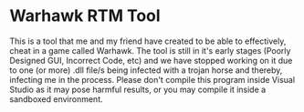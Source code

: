 # Warhawk RTM Tool
This is a tool that me and my friend have created to be able to effectively, cheat in a game called Warhawk. The tool is still in it's early stages (Poorly Designed GUI, Incorrect Code, etc) and we have stopped working on it due to one (or more) .dll file/s being infected with a trojan horse and thereby, infecting me in the process. Please don't compile this program inside Visual Studio as it may pose harmful results, or you may compile it inside a sandboxed environment.
